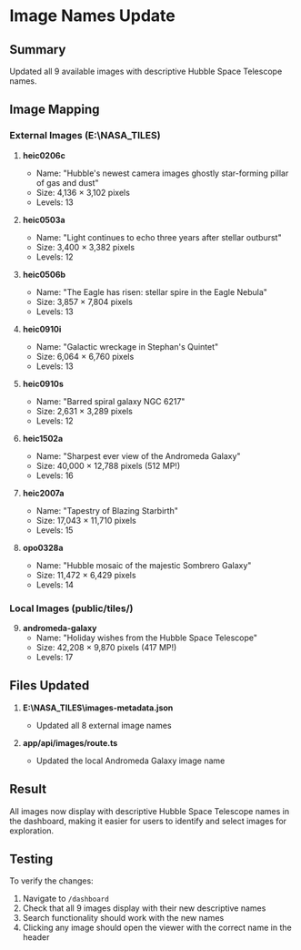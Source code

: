 # Image Names Update

## Summary

Updated all 9 available images with descriptive Hubble Space Telescope names.

## Image Mapping

### External Images (E:\NASA_TILES\)

1. **heic0206c**

   - Name: "Hubble's newest camera images ghostly star-forming pillar of gas and dust"
   - Size: 4,136 × 3,102 pixels
   - Levels: 13

2. **heic0503a**

   - Name: "Light continues to echo three years after stellar outburst"
   - Size: 3,400 × 3,382 pixels
   - Levels: 12

3. **heic0506b**

   - Name: "The Eagle has risen: stellar spire in the Eagle Nebula"
   - Size: 3,857 × 7,804 pixels
   - Levels: 13

4. **heic0910i**

   - Name: "Galactic wreckage in Stephan's Quintet"
   - Size: 6,064 × 6,760 pixels
   - Levels: 13

5. **heic0910s**

   - Name: "Barred spiral galaxy NGC 6217"
   - Size: 2,631 × 3,289 pixels
   - Levels: 12

6. **heic1502a**

   - Name: "Sharpest ever view of the Andromeda Galaxy"
   - Size: 40,000 × 12,788 pixels (512 MP!)
   - Levels: 16

7. **heic2007a**

   - Name: "Tapestry of Blazing Starbirth"
   - Size: 17,043 × 11,710 pixels
   - Levels: 15

8. **opo0328a**
   - Name: "Hubble mosaic of the majestic Sombrero Galaxy"
   - Size: 11,472 × 6,429 pixels
   - Levels: 14

### Local Images (public/tiles/)

9. **andromeda-galaxy**
   - Name: "Holiday wishes from the Hubble Space Telescope"
   - Size: 42,208 × 9,870 pixels (417 MP!)
   - Levels: 17

## Files Updated

1. **E:\NASA_TILES\images-metadata.json**

   - Updated all 8 external image names

2. **app/api/images/route.ts**
   - Updated the local Andromeda Galaxy image name

## Result

All images now display with descriptive Hubble Space Telescope names in the dashboard, making it easier for users to identify and select images for exploration.

## Testing

To verify the changes:

1. Navigate to `/dashboard`
2. Check that all 9 images display with their new descriptive names
3. Search functionality should work with the new names
4. Clicking any image should open the viewer with the correct name in the header
